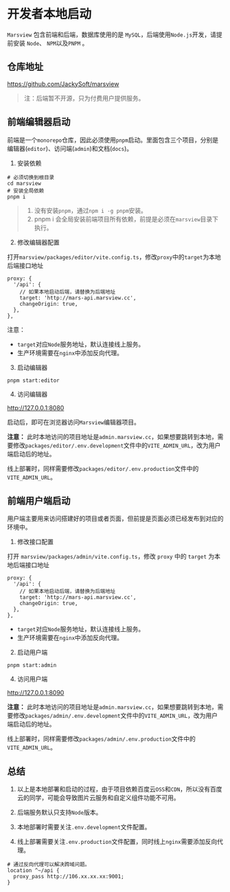 # 开发者本地启动

`Marsview` 包含前端和后端，数据库使用的是 `MySQL`，后端使用`Node.js`开发，请提前安装 `Node`、 `NPM`以及`PNPM` 。

## 仓库地址

https://github.com/JackySoft/marsview

> 注：后端暂不开源，只为付费用户提供服务。

## 前端编辑器启动

前端是一个`monorepo`仓库，因此必须使用`pnpm`启动。里面包含三个项目，分别是编辑器(`editor`)、访问端(`admin`)和文档(`docs`)。

1. 安装依赖

```
# 必须切换到根目录
cd marsview
# 安装全局依赖
pnpm i
```

> 1. 没有安装`pnpm`，通过`npm i -g pnpm`安装。
> 2. pnpm i 会全局安装前端项目所有依赖，前提是必须在`marsview`目录下执行。

2. 修改编辑器配置

打开`marsview/packages/editor/vite.config.ts`，修改`proxy`中的`target`为本地后端接口地址

```shell
proxy: {
  '/api': {
    // 如果本地启动后端，请替换为后端地址
    target: 'http://mars-api.marsview.cc',
    changeOrigin: true,
  },
},
```

注意：

- `target`对应`Node`服务地址，默认连接线上服务。
- 生产环境需要在`nginx`中添加反向代理。

3. 启动编辑器

```
pnpm start:editor
```

4. 访问编辑器

http://127.0.0.1:8080

启动后，即可在浏览器访问`Marsview`编辑器项目。

**注意：**
此时本地访问的项目地址是`admin.marsview.cc`，如果想要跳转到本地，需要修改`packages/editor/.env.development`文件中的`VITE_ADMIN_URL`，改为用户端启动后的地址。

线上部署时，同样需要修改`packages/editor/.env.production`文件中的`VITE_ADMIN_URL`。

## 前端用户端启动

用户端主要用来访问搭建好的项目或者页面，但前提是页面必须已经发布到对应的环境中。

1. 修改接口配置

打开 `marsview/packages/admin/vite.config.ts`，修改 `proxy` 中的 `target` 为本地后端接口地址

```
proxy: {
  '/api': {
    // 如果本地启动后端，请替换为后端地址
    target: 'http://mars-api.marsview.cc',
    changeOrigin: true,
  },
},
```

- `target`对应`Node`服务地址，默认连接线上服务。
- 生产环境需要在`nginx`中添加反向代理。

2. 启动用户端

```
pnpm start:admin
```

4. 访问用户端

http://127.0.0.1:8090

**注意：**
此时本地访问的项目地址是`admin.marsview.cc`，如果想要跳转到本地，需要修改`packages/admin/.env.development`文件中的`VITE_ADMIN_URL`，改为用户端启动后的地址。

线上部署时，同样需要修改`packages/admin/.env.production`文件中的`VITE_ADMIN_URL`。

## 总结

1. 以上是本地部署和启动的过程，由于项目依赖百度云`OSS`和`CDN`，所以没有百度云的同学，可能会导致图片云服务和自定义组件功能不可用。

2. 后端服务默认只支持`Node`版本。

3. 本地部署时需要关注`.env.development`文件配置。

4. 线上部署需要关注`.env.production`文件配置，同时线上`nginx`需要添加反向代理。

```shell
# 通过反向代理可以解决跨域问题。
location ^~/api {
  proxy_pass http://106.xx.xx.xx:9001;
}
```
